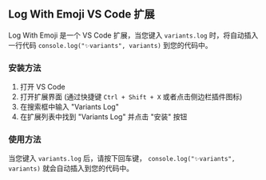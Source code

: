 ## Log With Emoji VS Code 扩展

Log With Emoji 是一个 VS Code 扩展，当您键入 `variants.log` 时，将自动插入一行代码 `console.log("✨variants", variants)` 到您的代码中。

### 安装方法

1. 打开 VS Code
2. 打开扩展界面 (通过快捷键  `Ctrl + Shift + X` 或者点击侧边栏插件图标)
3. 在搜索框中输入 "Variants Log"
4. 在扩展列表中找到 "Variants Log" 并点击 "安装" 按钮

### 使用方法

当您键入 `variants.log` 后，请按下回车键， `console.log("✨variants", variants)` 就会自动插入到您的代码中。
